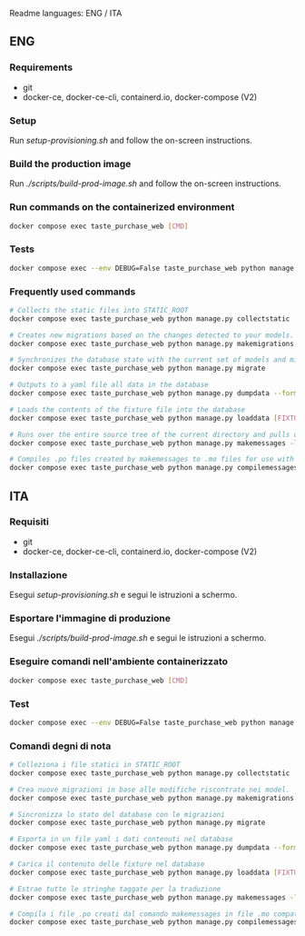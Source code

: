 Readme languages: ENG / ITA

## ENG

### Requirements

- git
- docker-ce, docker-ce-cli, containerd.io, docker-compose (V2)

### Setup

Run *setup-provisioning.sh* and follow the on-screen instructions.

### Build the production image

Run *./scripts/build-prod-image.sh* and follow the on-screen instructions.

### Run commands on the containerized environment

```bash
docker compose exec taste_purchase_web [CMD]
```

### Tests

```bash
docker compose exec --env DEBUG=False taste_purchase_web python manage.py test
```

### Frequently used commands

```bash
# Collects the static files into STATIC_ROOT
docker compose exec taste_purchase_web python manage.py collectstatic

# Creates new migrations based on the changes detected to your models.
docker compose exec taste_purchase_web python manage.py makemigrations

# Synchronizes the database state with the current set of models and migrations.
docker compose exec taste_purchase_web python manage.py migrate

# Outputs to a yaml file all data in the database
docker compose exec taste_purchase_web python manage.py dumpdata --format yaml -o [FIXTURE_PATH]

# Loads the contents of the fixture file into the database
docker compose exec taste_purchase_web python manage.py loaddata [FIXTURE_PATH]

# Runs over the entire source tree of the current directory and pulls out all strings marked for translation. 
docker compose exec taste_purchase_web python manage.py makemessages -l it -e py,html

# Compiles .po files created by makemessages to .mo files for use with the built-in gettext support.
docker compose exec taste_purchase_web python manage.py compilemessages
```

## ITA

### Requisiti

- git
- docker-ce, docker-ce-cli, containerd.io, docker-compose (V2)

### Installazione

Esegui *setup-provisioning.sh* e segui le istruzioni a schermo.

### Esportare l'immagine di produzione

Esegui *./scripts/build-prod-image.sh* e segui le istruzioni a schermo.

### Eseguire comandi nell'ambiente containerizzato

```bash
docker compose exec taste_purchase_web [CMD]
```

### Test

```bash
docker compose exec --env DEBUG=False taste_purchase_web python manage.py test
```

### Comandi degni di nota

```bash
# Colleziona i file statici in STATIC_ROOT
docker compose exec taste_purchase_web python manage.py collectstatic

# Crea nuove migrazioni in base alle modifiche riscontrate nei model.
docker compose exec taste_purchase_web python manage.py makemigrations

# Sincronizza lo stato del database con le migrazioni
docker compose exec taste_purchase_web python manage.py migrate

# Esporta in un file yaml i dati contenuti nel database
docker compose exec taste_purchase_web python manage.py dumpdata --format yaml -o [FIXTURE_PATH]

# Carica il contenuto delle fixture nel database
docker compose exec taste_purchase_web python manage.py loaddata [FIXTURE_PATH]

# Estrae tutte le stringhe taggate per la traduzione
docker compose exec taste_purchase_web python manage.py makemessages -l it -e py,html

# Compila i file .po creati dal comando makemessages in file .mo compatibili con gettext.
docker compose exec taste_purchase_web python manage.py compilemessages
```
